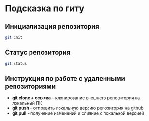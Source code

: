 # Подсказка по гиту

## Инициализация репозитория

```sh
git init
```

## Статус репозитория

```sh
git status
```

## Инструкция по работе с удаленными репозиториями

* **git clone + ссылка** - клонирование внешнего репозитория на локальный ПК
* **git push** - отправить локальную версию репозитория на github
* **git pull** - получение изменений и слияние с локальной версией